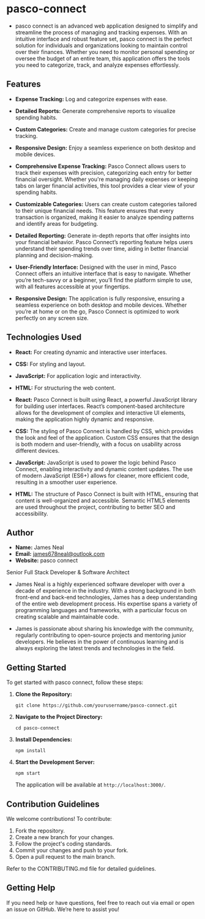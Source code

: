 # pasco-connect


- pasco connect is an advanced web application designed to simplify and streamline the process of managing and tracking expenses. With an intuitive interface and robust feature set, pasco connect is the perfect solution for individuals and organizations looking to maintain control over their finances. Whether you need to monitor personal spending or oversee the budget of an entire team, this application offers the tools you need to categorize, track, and analyze expenses effortlessly.

## Features

- **Expense Tracking:** Log and categorize expenses with ease.
- **Detailed Reports:** Generate comprehensive reports to visualize spending habits.
- **Custom Categories:** Create and manage custom categories for precise tracking.
- **Responsive Design:** Enjoy a seamless experience on both desktop and mobile devices.
- **Comprehensive Expense Tracking:** Pasco Connect allows users to track their expenses with precision, categorizing each entry for better financial oversight. Whether you're managing daily expenses or keeping tabs on larger financial activities, this tool provides a clear view of your spending habits.

- **Customizable Categories:** Users can create custom categories tailored to their unique financial needs. This feature ensures that every transaction is organized, making it easier to analyze spending patterns and identify areas for budgeting.

- **Detailed Reporting:** Generate in-depth reports that offer insights into your financial behavior. Pasco Connect’s reporting feature helps users understand their spending trends over time, aiding in better financial planning and decision-making.

- **User-Friendly Interface:** Designed with the user in mind, Pasco Connect offers an intuitive interface that is easy to navigate. Whether you’re tech-savvy or a beginner, you’ll find the platform simple to use, with all features accessible at your fingertips.

- **Responsive Design:** The application is fully responsive, ensuring a seamless experience on both desktop and mobile devices. Whether you’re at home or on the go, Pasco Connect is optimized to work perfectly on any screen size.


## Technologies Used

- **React:** For creating dynamic and interactive user interfaces.
- **CSS:** For styling and layout.
- **JavaScript:** For application logic and interactivity.
- **HTML:** For structuring the web content.
- **React:** Pasco Connect is built using React, a powerful JavaScript library for building user interfaces. React’s component-based architecture allows for the development of complex and interactive UI elements, making the application highly dynamic and responsive.

- **CSS:** The styling of Pasco Connect is handled by CSS, which provides the look and feel of the application. Custom CSS ensures that the design is both modern and user-friendly, with a focus on usability across different devices.

- **JavaScript:** JavaScript is used to power the logic behind Pasco Connect, enabling interactivity and dynamic content updates. The use of modern JavaScript (ES6+) allows for cleaner, more efficient code, resulting in a smoother user experience.

- **HTML:** The structure of Pasco Connect is built with HTML, ensuring that content is well-organized and accessible. Semantic HTML5 elements are used throughout the project, contributing to better SEO and accessibility.


## Author
- **Name:** James Neal 
- **Email:** james678neal@outlook.com
- **Website:** pasco connect

Senior Full Stack Developer & Software Architect

- James Neal is a highly experienced software developer with over a decade of experience in the industry. With a strong background in both front-end and back-end technologies, James has a deep understanding of the entire web development process. His expertise spans a variety of programming languages and frameworks, with a particular focus on creating scalable and maintainable code.

- James is passionate about sharing his knowledge with the community, regularly contributing to open-source projects and mentoring junior developers. He believes in the power of continuous learning and is always exploring the latest trends and technologies in the field.

## Getting Started

To get started with pasco connect, follow these steps:

1. **Clone the Repository:**
    ```
    git clone https://github.com/yourusername/pasco-connect.git
    ```

2. **Navigate to the Project Directory:**
    ```
    cd pasco-connect
    ```

3. **Install Dependencies:**
    ```
    npm install
    ```

4. **Start the Development Server:**
    ```
    npm start
    ```

    The application will be available at `http://localhost:3000/`.

## Contribution Guidelines

We welcome contributions! To contribute:

1. Fork the repository.
2. Create a new branch for your changes.
3. Follow the project's coding standards.
4. Commit your changes and push to your fork.
5. Open a pull request to the main branch.

Refer to the CONTRIBUTING.md file for detailed guidelines.

## Getting Help

If you need help or have questions, feel free to reach out via email or open an issue on GitHub. We’re here to assist you!
